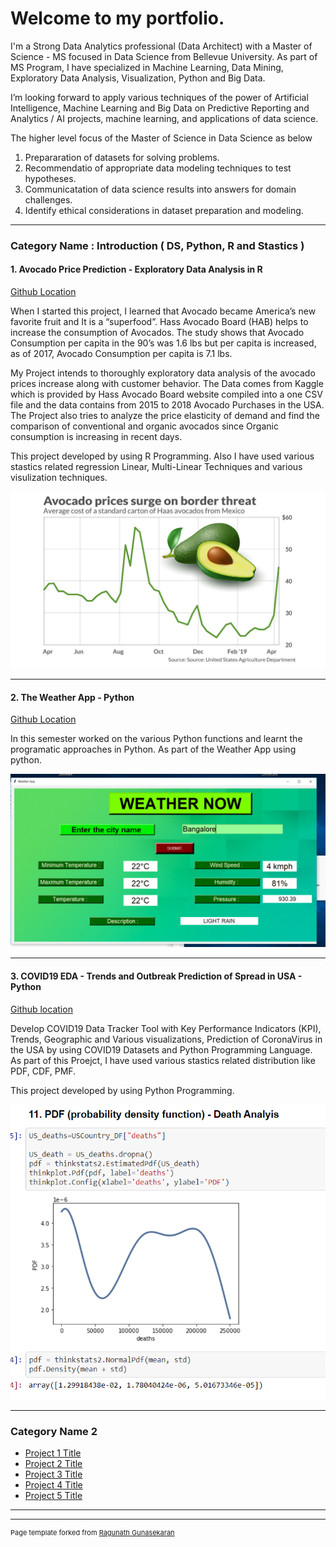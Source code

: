 # Welcome to my portfolio.

I'm a Strong Data Analytics professional (Data Architect) with a Master of Science - MS focused in Data Science from Bellevue University.  As part of MS Program, I have specialized in Machine Learning, Data Mining, Exploratory Data Analysis, Visualization, Python and Big Data.

I’m looking forward to apply various techniques of the power of Artificial Intelligence, Machine Learning  and Big Data on Predictive Reporting and Analytics / AI projects, machine learning, and applications of data science.

The higher level focus of the Master of Science in Data Science as below

  1. Prepararation of datasets for solving problems.
  2. Recommendatio of appropriate data modeling techniques to test hypotheses.
  3. Communicatation of data science results into answers for domain challenges.
  4. Identify ethical considerations in dataset preparation and modeling.

---

### Category Name : Introduction ( DS, Python, R and Stastics ) 

#### 1. Avocado Price Prediction - Exploratory Data Analysis in R

[Github Location](https://github.com/RGunasekaran21249030/DSC520-new/tree/master/assignments/Final%20Project)

When I started this project, I learned that Avocado became America’s new favorite fruit and It is a “superfood”. Hass Avocado Board (HAB) helps to increase the consumption of Avocados. The study shows that Avocado Consumption per capita in the 90’s was 1.6 lbs but per capita is increased, as of 2017, Avocado Consumption per capita is 7.1 lbs.

My Project intends to thoroughly exploratory data analysis of the avocado prices increase along with customer behavior. The Data comes from Kaggle which is provided by Hass Avocado Board website compiled into a one CSV file and the data contains from 2015 to 2018 Avocado Purchases in the USA. The Project also tries to analyze the price elasticity of demand and find the comparison of conventional and organic avocados since Organic consumption is increasing in recent days.

This project developed by using R Programming. Also I have used various stastics related regression Linear, Multi-Linear Techniques and various visulization techniques.

<img src="Avocado Price Prediction.jpg?raw=true"/>

----

#### 2. The Weather App - Python

[Github Location](https://github.com/RGunasekaran21249030/DS510_Week2_1)

In this semester worked on the various Python functions and learnt the programatic approaches in Python. As part of the Weather App using python.

<img src="Weather App.png"/>

---

#### 3. COVID19 EDA - Trends and Outbreak Prediction of Spread in USA - Python

[Github location](https://github.com/RGunasekaran21249030/DS530-RGunasekaran/tree/master/Final%20Project)

Develop COVID19 Data Tracker Tool with Key Performance Indicators (KPI), Trends, Geographic and Various visualizations, Prediction of CoronaVirus in the USA by using COVID19 Datasets and Python Programming Language. As part of this Proejct, I have used various stastics related distribution like PDF, CDF, PMF.

This project developed by using Python Programming.


<img src="PDF.PNG"/>

---


### Category Name 2

- [Project 1 Title](http://example.com/)
- [Project 2 Title](http://example.com/)
- [Project 3 Title](http://example.com/)
- [Project 4 Title](http://example.com/)
- [Project 5 Title](http://example.com/)

---




---
<p style="font-size:11px">Page template forked from <a href="https://github.com/RGunasekaran21249030/RagunathGuasekaran.github.io">Ragunath Gunasekaran </a></p>
<!-- Remove above link if you don't want to attibute -->
